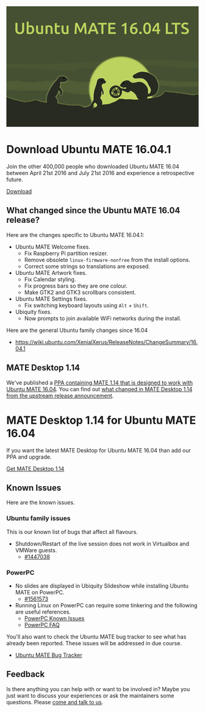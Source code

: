 <!--
.. title: Ubuntu MATE 16.04.1 LTS
.. slug: ubuntu-mate-xenial-point-one
.. date: 2016-07-21 16:25:00 UTC
.. tags: Ubuntu,MATE,Xenial,Xerus,16.04.1,final,LTS,private
.. link:
.. description: Ubuntu MATE 16.04.1 (Xenial Xerus) LTS Final Release
.. type: text
.. author: Martin Wimpress
-->

<div align="center">
<img src="/gallery/blog/ubuntu-mate-1604-final.png" alt="Ubuntu MATE 16.04.1 LTS Final Release" />
</div>

<div class="bs-component">
    <div class="jumbotron">
        <h1>Download Ubuntu MATE 16.04.1</h1>
        <p>Join the other 400,000 people who downloaded Ubuntu MATE 16.04 between April 21st 2016 and July 21st 2016 and experience a retrospective future.</p>
        <a href="/download/" class="btn btn-primary btn-lg">Download</a>
        </p>
    </div>
</div>

## What changed since the Ubuntu MATE 16.04 release?

Here are the changes specific to Ubuntu MATE 16.04.1:

  * Ubuntu MATE Welcome fixes.
    * Fix Raspberry Pi partition resizer.
    * Remove obsolete `linux-firmware-nonfree` from the install options.
    * Correct some strings so translations are exposed.
  * Ubuntu MATE Artwork fixes.
    * Fix Calendar styling.
    * Fix progress bars so they are one colour.
    * Make GTK2 and GTK3 scrollbars consistent.
  * Ubuntu MATE Settings fixes.
    * Fix switching keyboard layouts using `Alt` + `Shift`.
  * Ubiquity fixes.
    * Now prompts to join available WiFi networks during the install.

Here are the general Ubuntu family changes since 16.04

  * https://wiki.ubuntu.com/XenialXerus/ReleaseNotes/ChangeSummary/16.04.1

## MATE Desktop 1.14

We've published a [PPA containing MATE 1.14 that is 
designed to work with Ubuntu MATE 16.04](https://launchpad.net/~ubuntu-mate-dev/+archive/ubuntu/xenial-mate).
You can find out [what changed in MATE Desktop 1.14 from the upstream release announcement](http://mate-desktop.org/blog/2016-04-08-mate-1-14-released/).

<div class="bs-component">
    <div class="jumbotron">
        <h1>MATE Desktop 1.14 for Ubuntu MATE 16.04</h1>
        <p>If you want the latest MATE Desktop for Ubuntu MATE 16.04 than add our PPA and upgrade.</p>
        <a href="/blog/mate-desktop-114-for-xenial-xerus/" class="btn btn-primary btn-lg">Get MATE Desktop 1.14</a>
        </p>
    </div>
</div>

## Known Issues

Here are the known issues.

### Ubuntu family issues

This is our known list of bugs that affect all flavours.

  * Shutdown/Restart of the live session does not work in Virtualbox and VMWare guests.
    * [#1447038](https://bugs.launchpad.net/bugs/1447038)

### PowerPC

  * No slides are displayed in Ubiquity Slideshow while installing Ubuntu MATE on PowerPC.
    * [#1561573](https://bugs.launchpad.net/bugs/1561573)	
  * Running Linux on PowerPC can require some tinkering and the following are useful references.
    * [PowerPC Known Issues](https://wiki.ubuntu.com/PowerPCKnownIssues)
    * [PowerPC FAQ](https://wiki.ubuntu.com/PowerPCFAQ)

You'll also want to check the Ubuntu MATE bug tracker to see what has
already been reported. These issues will be addressed in due course.

  * [Ubuntu MATE Bug Tracker](https://bugs.launchpad.net/ubuntu-mate)

## Feedback

Is there anything you can help with or want to be involved in? Maybe you just
want to discuss your experiences or ask the maintainers some questions. Please
[come and talk to us](https://ubuntu-mate.community/).
